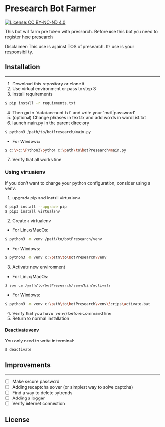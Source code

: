 # Presearch Bot Farmer

[![License: CC BY-NC-ND 4.0](https://img.shields.io/badge/License-CC%20BY--NC--ND%204.0-lightgrey.svg)](https://creativecommons.org/licenses/by-nc-nd/4.0/)

This bot will farm pre token with presearch.
Before use this bot you need to register here [presearch](https://presearch.org/signup?rid=1800866)

Disclaimer: This use is against TOS of presearch. Its use is your responsibility.

## Installation

---

1. Download this repository or clone it
2. Use virtual environment or pass to step 3
3. Install requirements
```bash
$ pip install -r requirments.txt
```
4. Then go to 'data/account.txt' and write your 'mail|password'
5. (optional) Change phrases in text.tx and add words in wordList.txt
6. launch main.py in the parent directory
```bash
$ python3 /path/to/botPresearch/main.py
```
- For Windows:
```bash
$ c:\>c:\Python3\python c:\path\to\botPresearch\main.py
```
7. Verify that all works fine

### Using virtualenv

If you don't want to change your python configuration, consider using a venv.

1. upgrade pip and install virtualenv

```bash
$ pip3 install --upgrade pip
$ pip3 install virtualenv
```

2. Create a virtualenv
- For Linux/MacOs:
```bash
$ python3 -m venv /path/to/botPresearch/venv
```
- For Windows:
```bash
$ python3 -m venv c:\path\to\botPresearch\venv
```
3. Activate new environment
- For Linux/MacOs:
```bash
$ source /path/to/botPresearch/venv/bin/activate
```
- For Windows:
```bash
$ python3 -m venv c:\path\to\botPresearch\venv\Scrips\activate.bat
```
4. Verify that you have (venv) before command line
5. Return to normal installation

#### Deactivate venv

You only need to write in terminal:
```bash
$ deactivate
```

## Improvements

---

- [ ] Make secure password
- [ ] Adding recaptcha solver (or simplest way to solve captcha)
- [ ] Find a way to delete pytrends
- [ ] Adding a logger
- [ ] Verify internet connection

## License

